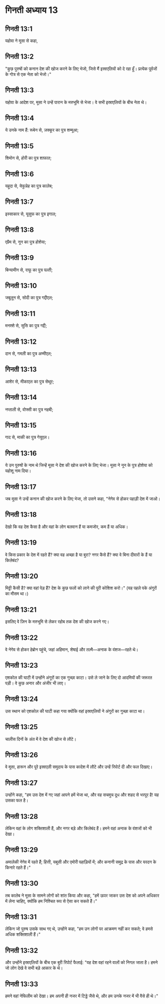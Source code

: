 # गिनती अध्याय 13

## गिनती 13:1
यहोवा ने मूसा से कहा,

## गिनती 13:2
"कुछ पुरुषों को कनान देश की खोज करने के लिए भेजो, जिसे मैं इस्राएलियों को दे रहा हूँ। प्रत्येक पूर्वजों के गोत्र से एक नेता को भेजो।"

## गिनती 13:3
यहोवा के आदेश पर, मूसा ने उन्हें पारान के मरुभूमि से भेजा। वे सभी इस्राएलियों के बीच नेता थे।

## गिनती 13:4
ये उनके नाम हैं: रूबेन से, ज़क्कूर का पुत्र शम्मूआ;

## गिनती 13:5
शिमोन से, होरी का पुत्र शाफात;

## गिनती 13:6
यहूदा से, येफुन्नेह का पुत्र कालेब;

## गिनती 13:7
इस्साकार से, यूसुफ का पुत्र इगाल;

## गिनती 13:8
एप्रैम से, नून का पुत्र होशेया;

## गिनती 13:9
बिन्यामीन से, राफू का पुत्र पल्ती;

## गिनती 13:10
जबूलून से, सोदी का पुत्र गद्दीएल;

## गिनती 13:11
मनश्शे से, सुसि का पुत्र गद्दी;

## गिनती 13:12
दान से, गमली का पुत्र अम्मीएल;

## गिनती 13:13
आशेर से, मीकाएल का पुत्र सेथूर;

## गिनती 13:14
नप्ताली से, वोफ्सी का पुत्र नहबी;

## गिनती 13:15
गाद से, माकी का पुत्र गेयूएल।

## गिनती 13:16
ये उन पुरुषों के नाम थे जिन्हें मूसा ने देश की खोज करने के लिए भेजा। मूसा ने नून के पुत्र होशेया को यहोशू नाम दिया।

## गिनती 13:17
जब मूसा ने उन्हें कनान की खोज करने के लिए भेजा, तो उसने कहा, "नेगेव से होकर पहाड़ी देश में जाओ।

## गिनती 13:18
देखो कि वह देश कैसा है और वहां के लोग बलवान हैं या कमजोर, कम हैं या अधिक।

## गिनती 13:19
वे किस प्रकार के देश में रहते हैं? क्या वह अच्छा है या बुरा? नगर कैसे हैं? क्या वे बिना दीवारों के हैं या किलेबंद?

## गिनती 13:20
मिट्टी कैसी है? क्या वहां पेड़ हैं? देश के कुछ फलों को लाने की पूरी कोशिश करो।" (यह पहले पके अंगूरों का मौसम था।)

## गिनती 13:21
इसलिए वे ज़िन के मरुभूमि से लेकर रहोब तक देश की खोज करने गए।

## गिनती 13:22
वे नेगेव से होकर हेब्रोन पहुंचे, जहां अहिमान, शेषाई और तल्मै—अनाक के वंशज—रहते थे।

## गिनती 13:23
एशकोल की घाटी में उन्होंने अंगूरों का एक गुच्छा काटा। उसे ले जाने के लिए दो आदमियों की जरूरत पड़ी। वे कुछ अनार और अंजीर भी लाए।

## गिनती 13:24
उस स्थान को एशकोल की घाटी कहा गया क्योंकि वहां इस्राएलियों ने अंगूरों का गुच्छा काटा था।

## गिनती 13:25
चालीस दिनों के अंत में वे देश की खोज से लौटे।

## गिनती 13:26
वे मूसा, हारून और पूरे इस्राएली समुदाय के पास कादेश में लौटे और उन्हें रिपोर्ट दी और फल दिखाए।

## गिनती 13:27
उन्होंने कहा, "हम उस देश में गए जहां आपने हमें भेजा था, और वह सचमुच दूध और शहद से भरपूर है! यह उसका फल है।

## गिनती 13:28
लेकिन वहां के लोग शक्तिशाली हैं, और नगर बड़े और किलेबंद हैं। हमने वहां अनाक के वंशजों को भी देखा।

## गिनती 13:29
अमालेकी नेगेव में रहते हैं; हित्ती, यबूसी और एमोरी पहाड़ियों में; और कनानी समुद्र के पास और यरदन के किनारे रहते हैं।"

## गिनती 13:30
तब कालेब ने मूसा के सामने लोगों को शांत किया और कहा, "हमें ऊपर जाकर उस देश को अपने अधिकार में लेना चाहिए, क्योंकि हम निश्चित रूप से ऐसा कर सकते हैं।"

## गिनती 13:31
लेकिन जो पुरुष उसके साथ गए थे, उन्होंने कहा, "हम उन लोगों पर आक्रमण नहीं कर सकते; वे हमसे अधिक शक्तिशाली हैं।"

## गिनती 13:32
और उन्होंने इस्राएलियों के बीच एक बुरी रिपोर्ट फैलाई: "वह देश वहां रहने वालों को निगल जाता है। हमने जो लोग देखे वे सभी बड़े आकार के थे।

## गिनती 13:33
हमने वहां नेफिलीम को देखा। हम अपनी ही नजर में टिड्डे जैसे थे, और हम उनके नजर में भी वैसे ही थे।"
